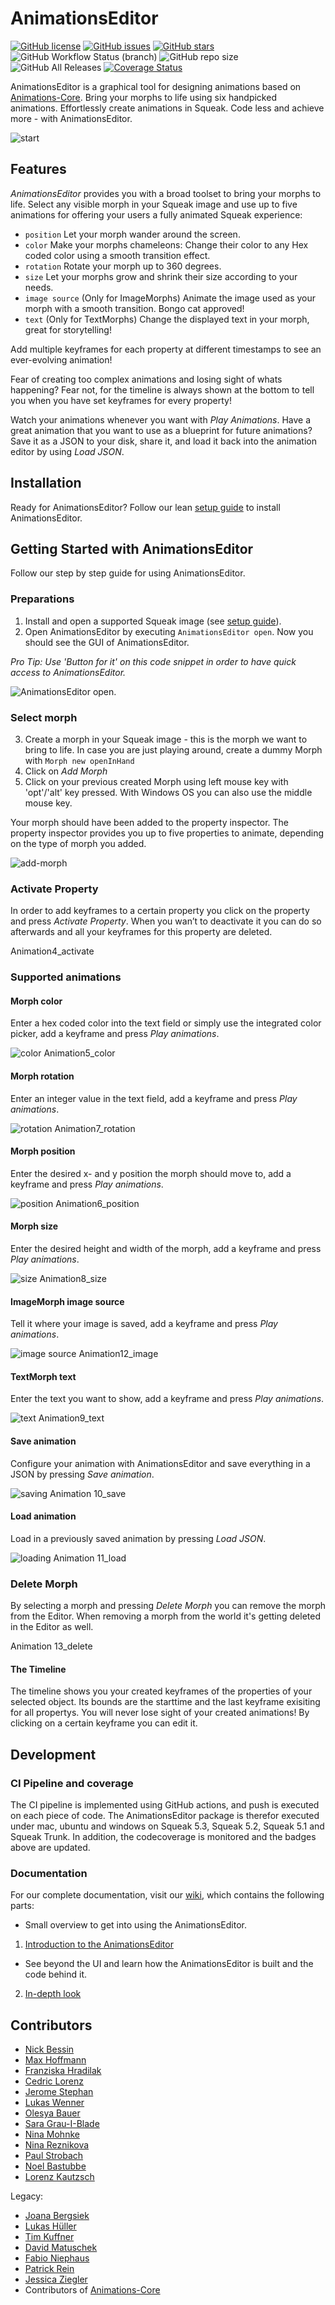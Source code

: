 # AnimationsEditor
[![GitHub license](https://img.shields.io/github/license/hpi-swa-teaching/AnimationsEditor)](https://github.com/hpi-swa-teaching/AnimationsEditor/blob/master/LICENSE)
[![GitHub issues](https://img.shields.io/github/issues/hpi-swa-teaching/AnimationsEditor)](https://github.com/hpi-swa-teaching/AnimationsEditor/issues)
[![GitHub stars](https://img.shields.io/github/stars/hpi-swa-teaching/AnimationsEditor)](https://github.com/hpi-swa-teaching/AnimationsEditor/stargazers)
![GitHub Workflow Status (branch)](https://img.shields.io/github/workflow/status/hpi-swa-teaching/AnimationsEditor/smalltalkCI/master)
![GitHub repo size](https://img.shields.io/github/repo-size/hpi-swa-teaching/AnimationsEditor)
![GitHub All Releases](https://img.shields.io/github/downloads/hpi-swa-teaching/AnimationsEditor/total)
[![Coverage Status](https://coveralls.io/repos/github/hpi-swa-teaching/AnimationsEditor/badge.svg?branch=master)](https://coveralls.io/github/hpi-swa-teaching/AnimationsEditor?branch=master)

AnimationsEditor is a graphical tool for designing animations based on [Animations-Core](https://github.com/hpi-swa/animations). Bring your morphs to life using six handpicked animations. Effortlessly create animations in Squeak. Code less and achieve more - with AnimationsEditor.


![start](https://i.vgy.me/r96klK.gif)

## Features
*AnimationsEditor* provides you with a broad toolset to bring your morphs to life.
Select any visible morph in your Squeak image and use up to five animations for offering your users a fully animated Squeak experience:
- `position` Let your morph wander around the screen.
- `color` Make your morphs chameleons: Change their color to any Hex coded color using a smooth transition effect.
- `rotation` Rotate your morph up to 360 degrees.
- `size` Let your morphs grow and shrink their size according to your needs.
- `image source` (Only for ImageMorphs) Animate the image used as your morph with a smooth transition. Bongo cat approved!
- `text` (Only for TextMorphs) Change the displayed text in your morph, great for storytelling!

Add multiple keyframes for each property at different timestamps to see an ever-evolving animation!

Fear of creating too complex animations and losing sight of whats happening? Fear not, for the timeline is always shown at the bottom to tell you when you have set keyframes for every property!

Watch your animations whenever you want with *Play Animations*. 
Have a great animation that you want to use as a blueprint for future animations? Save it as a JSON to your disk, share it, and load it back into the animation editor by using *Load JSON*.

## Installation

Ready for AnimationsEditor? Follow our lean [setup guide](https://github.com/hpi-swa-teaching/AnimationsEditor/wiki/Setup-Guide) to install AnimationsEditor.

## Getting Started with AnimationsEditor

Follow our step by step guide for using AnimationsEditor.

### Preparations
1. Install and open a supported Squeak image (see [setup guide](https://github.com/hpi-swa-teaching/AnimationsEditor/wiki/Setup-Guide)).
2. Open AnimationsEditor by executing `AnimationsEditor open`. Now you should see the GUI of AnimationsEditor.

*Pro Tip: Use 'Button for it' on this code snippet in order to have quick access to AnimationsEditor.*

![AnimationsEditor open.](https://i.vgy.me/OiCah7.gif)


### Select morph
3. Create a morph in your Squeak image - this is the morph we want to bring to life. In case you are just playing around, create a dummy Morph with `Morph new openInHand`
5. Click on *Add Morph*
6. Click on your previous created Morph using left mouse key with 'opt'/'alt' key pressed. With Windows OS you can also use the middle mouse key.

Your morph should have been added to the property inspector. The property inspector provides you up to five properties to animate, depending on the type of morph you added.

![add-morph](https://i.vgy.me/roAGc8.gif)

### Activate Property

In order to add keyframes to a certain property you click on the property and press *Activate Property*. When you wan’t to deactivate it you can do so afterwards and all your keyframes for this property are deleted.

Animation4_activate

### Supported animations

#### Morph color 
Enter a hex coded color into the text field or simply use the integrated color picker, add a keyframe and press *Play animations*.

![color](https://i.vgy.me/0F0GsL.gif)
Animation5_color

#### Morph rotation

Enter an integer value in the text field, add a keyframe and press *Play animations*.

![rotation](https://i.vgy.me/Hr4GuV.gif)
Animation7_rotation

#### Morph position
Enter the desired x- and y position the morph should move to, add a keyframe and press *Play animations*.


![position](https://i.vgy.me/pBoaEQ.gif)
Animation6_position

#### Morph size
Enter the desired height and width of the morph, add a keyframe and press *Play animations*.

![size](https://i.vgy.me/MsY9wK.gif)
Animation8_size

#### ImageMorph image source
Tell it where your image is saved, add a keyframe and press *Play animations*.

![image source](https://i.vgy.me/SsbYno.gif)
Animation12_image

#### TextMorph text
Enter the text you want to show, add a keyframe and press *Play animations*.

![text](https://i.vgy.me/YJ1ccz.gif)
Animation9_text



#### Save animation
Configure your animation with AnimationsEditor and save everything in a JSON by pressing *Save animation*.

![saving](https://i.vgy.me/ioddhw.gif)
Animation 10_save

#### Load animation
Load in a previously saved animation by pressing *Load JSON*.

![loading](https://i.vgy.me/0lvlyv.gif)
Animation 11_load

### Delete Morph
By selecting a morph and pressing *Delete Morph* you can remove the morph from the Editor. When removing a morph from the world it's getting deleted in the Editor as well. 

Animation 13_delete

#### The Timeline
The timeline shows you your created keyframes of the properties of your selected object. Its bounds are the starttime and the last keyframe exisiting for all propertys. You will never lose sight of your created animations! By clicking on a certain keyframe you can edit it. 

## Development
### CI Pipeline and coverage
The CI pipeline is implemented using GitHub actions, and push is executed on each piece of code. The AnimationsEditor package is therefor executed under mac, ubuntu and windows on Squeak 5.3, Squeak 5.2, Squeak 5.1 and Squeak Trunk. In addition, the codecoverage is monitored and the badges above are updated.


### Documentation
For our complete documentation, visit our [wiki](https://github.com/hpi-swa-teaching/AnimationsEditor/wiki), which contains the following parts: 

- Small overview to get into using the AnimationsEditor.

1. [Introduction to the AnimationsEditor](https://github.com/hpi-swa-teaching/AnimationsEditor/wiki/1-Introduction)

- See beyond the UI and learn how the AnimationsEditor is built and the code behind it.

2. [In-depth look](https://github.com/hpi-swa-teaching/AnimationsEditor/wiki/2-In-Depth)


## Contributors
- [Nick Bessin](https://github.com/SinNeax)
- [Max Hoffmann](https://github.com/Max784)
- [Franziska Hradilak](https://github.com/fhradilak)
- [Cedric Lorenz](https://github.com/cedric-lorenz)
- [Jerome Stephan](https://github.com/HerzogVonWiesel)
- [Lukas Wenner](https://github.com/lwenner)
- [Olesya Bauer](https://github.com/Ol-Ba)
- [Sara Grau-I-Blade](https://github.com/saragrau)
- [Nina Mohnke](https://github.com/NinaMohnke)
- [Nina Reznikova](https://github.com/ninaanre)
- [Paul Strobach](https://github.com/luap42)
- [Noel Bastubbe](https://github.com/Noel-Bastubbe)
- [Lorenz Kautzsch](https://github.com/lorenzkautzsch)

Legacy:
- [Joana Bergsiek](https://github.com/JoeAtHPI)
- [Lukas Hüller](https://github.com/lukashueller)
- [Tim Kuffner](https://github.com/1T1m)
- [David Matuschek](https://github.com/davidmatuschek)
- [Fabio Niephaus](https://github.com/fniephaus)
- [Patrick Rein](https://github.com/codeZeilen)
- [Jessica Ziegler](https://github.com/jssckrm)
- Contributors of [Animations-Core](https://github.com/hpi-swa/animations)

